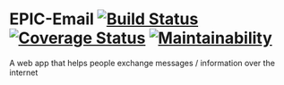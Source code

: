 # EPIC-Email [![Build Status](https://travis-ci.org/luc-tuyishime/EPIC-Email.svg?branch=develop)](https://travis-ci.org/luc-tuyishime/EPIC-Email) [![Coverage Status](https://coveralls.io/repos/github/luc-tuyishime/EPIC-Email/badge.svg?branch=develop)](https://coveralls.io/github/luc-tuyishime/EPIC-Email?branch=develop) [![Maintainability](https://api.codeclimate.com/v1/badges/676980ca461188e5695a/maintainability)](https://codeclimate.com/github/luc-tuyishime/EPIC-Email/maintainability)

A web app that helps people exchange messages / information over the internet
